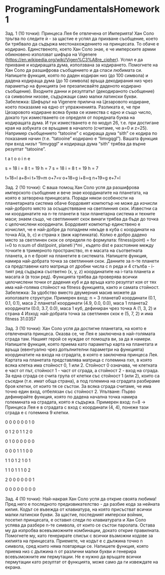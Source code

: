 # ProgramingFundamentalsHomework1

Зад. 1 (10 точки): Принцеса Лея бе отвлечена от Империята! Хан Соло тръгва по следите
ѝ - за щастие е успял да прихване съобщение, което би трябвало да съдържа
местонахождението на принцесата. То обаче е кодирано. Единственото, което Хан Соло
знае, е че имперските армии обикновено използват шифъра на Vigenere
(https://en.wikipedia.org/wiki/Vigen%C3%A8re_cipher). Успял е да прихване и кодиращата
дума, използвана за кодирането.
Помогнете на Хан Соло да разшифрова съобщението и да спаси любимата си. Напишете
функция, която по даден кодиран низ (до 100 символа) и дадена кодираща дума (до 10
символа) връща декодирания низ чрез параметър на функцията (не презаписвайте
даденото кодирано съобщение). Входните данни и резултатът (декодираното съобщение)
са символни низове, съдържащи само малки латински букви.
Забележка: Шифърът на Vigenere прилича на Цезаровото кодиране, което показахме на
едно от упражненията. Разликата е, че при Цезаровото кодиране всяка буква се измества
с едно и също число, докато тук изместването се определя от поредната буква на
кодиращата дума. И тук изместването е по модул 26, т.е. при достигане края на азбуката
се връщаме в началото (считаме, че a=0 и z=25). Например съобщението “tatooine” с
кодираща дума “sith” се кодира по показания начин (т.е. “tatooine” кодирано е “limvgqgl”).
Вашата функция при вход низът “limvgqgl” и кодираща дума “sith” трябва да върне
резултат “tatooine”.

t a t o o i n e

s = 18 i = 8 t = 19 h = 7 s = 18 i = 8 t = 19 h = 7

t+18=l a+8=i t+19=m o+7=v o+18=g i+8=q n+19=g e+7=l

Зад. 2 (10 точки): С ваша помощ Хан Соло успя да разшифрова имперското съобщение и
вече знае координатите на планетата, на която е затворена принцесата. Поради някои
особености на планетарната система обаче бордовият компютър не може да изчисли
най-доброто място за осъществяване на светлинния скок. Известни са ни координатите
на n-те планети в тази планетарна система и техните маси; знаем също, че светлинният
скок винаги трябва да бъде до точка с целочислени координати. Бордовият компютър
единствено е изчислил, че е най-добре да попаднем някъде в куба с координати на точка
А(a, b, c) и страна x (виж картинката). Колко е добро дадено място за светлинен скок се
определя по формулата:
fitness(point) = for i=0 to n:sum of dist(point, planeti )*mi , където dist е разстояние между точките в
тримерното пространство, m е масата на съответната планета, а n е броят на планетите в
системата.
Напишете функция, намира най-добрата точка за светлинния скок. Данните за n-те
планети са представени като матрица от дробни числа с n реда и 4 стълба - i-тият ред
съдържа съответно (x, y, z) координатите на i-тата планета и масата ѝ (в този ред).
Функцията трябва да проверява всички целочислени точки от дадения куб и да връща
като резултат коя от тях има най-голяма стойност на fitness функцията, както и самата
стойност.
Забележка: За удобство вместо двумерния масив можете да използвате структури.
Примерен вход:
n = 3
планета0 координати (0.1, 0.1, 0.1), маса 2
планета1 координати (4.9, 0.0, 0.0), маса 1
планета2 координати (0.0, 3.7, 0.0), маса 1
куб, дефиниран чрез точка А (1, 3, 2) и страна 4
Изход:
най-добрата точка за светлинен скок е (5, 7, 2) и има fitness 31.0357

Зад. 3 (10 точки): Хан Соло успя да достигне планетата, на която е отвлечената
принцеса. Оказва се, че Лея е заключена в най-голямата сграда там. Нашият герой се
нуждае от помощта ви, за да я намери. Напишете функция, която приема като параметър
карта на планетата и връща (евентуално чрез допълнителни параметри на функцията)
координатите на входа на сградата, в която е заключена принцеса Лея.
Картата на планетата представлява матрица с големина nxn, в която всяка клетка има
стойност 0, 1 или 2. Стойност 0 означава, че клетката е част от път, стойност 1 - част от
сграда, а стойност 2 - вход на сграда. За една сграда се счита група от клетки със
стойност 1 (или 2), които са съседни (т.е. имат обща страна), а под големина на сградата
разбираме броя клетки, от които тя се състои. За всяка сграда считаме, че има точно
един вход, отбелязан със стойност 2.
Упътване: Първо дефинирайте функция, която по дадена начална точка намира
големината на сградата, която я съдържа.
Примерен вход: n=8 -> Принцеса Лея е в сградата с вход с координати (4, 4), понеже тази
сграда е с големина 9 клетки.

0 0 0 0 0 0 1 0

0 1 2 0 1 1 2 0

0 1 0 0 0 0 0 0

0 0 0 1 1 1 0 0

1 1 0 1 2 1 0 1

1 1 0 1 1 1 0 2

2 0 0 0 0 0 0 1

0 0 0 0 0 0 0 0

Зад. 4 (10 точки): Най-накрая Хан Соло успя да открие своята любима! Пред него е
последното предизвикателство - да разбие кода за нейната килия. Кодът се въвежда от
клавиатура, на която присъстват всички малки латински букви. За щастие, последният
имперски войник, посетил принцесата, е оставил следи по клавиатурата и Хан Соло
успява да разбере n-те символа, от които се състои паролата. Остава му да изпробва
всевъзможните комбинации, докато открие правилната. Помогнете му, като генерирате
списък с всички възможни кодове за килията на принцесата. Приемете, че кодът е с
дължина точно n символа, сред които няма повтарящи се.
Напишете функция, която приема низ с дължина n от различни малки букви и генерира
всевъзможните им пермутации. Не е нужно да връщате всички пермутации като резултат
от функцията, може само да ги извеждате на екрана.
